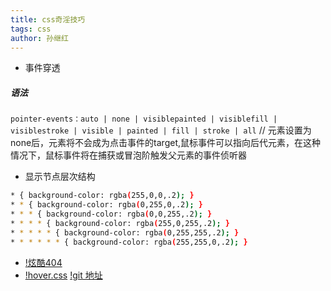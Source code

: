 ```yaml
---
title: css奇淫技巧
tags: css
author: 孙继红
---
```

* 事件穿透
##### 语法
`pointer-events：auto | none | visiblepainted | visiblefill | visiblestroke | visible | painted | fill | stroke | all`
//  元素设置为none后，元素将不会成为点击事件的target,鼠标事件可以指向后代元素，在这种情况下，鼠标事件将在捕获或冒泡阶触发父元素的事件侦听器

* 显示节点层次结构
```bash
* { background-color: rgba(255,0,0,.2); }
* * { background-color: rgba(0,255,0,.2); }
* * * { background-color: rgba(0,0,255,.2); }
* * * * { background-color: rgba(255,0,255,.2); }
* * * * * { background-color: rgba(0,255,255,.2); }
* * * * * * { background-color: rgba(255,255,0,.2); }
```
* [!炫酷404](https://codepen.io/anon/pen/aRgWrg)
* [!hover.css](https://codepen.io/IanLunn/pen/hysxc)   [!git 地址](https://github.com/IanLunn/Hover/)
